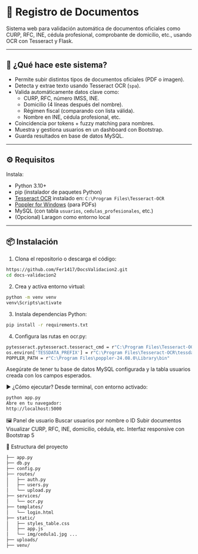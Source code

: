 # 📄 Registro de Documentos

Sistema web para validación automática de documentos oficiales como CURP, RFC, INE, cédula profesional, comprobante de domicilio, etc., usando OCR con Tesseract y Flask.

---

## 🧩 ¿Qué hace este sistema?

- Permite subir distintos tipos de documentos oficiales (PDF o imagen).
- Detecta y extrae texto usando Tesseract OCR (`spa`).
- Valida automáticamente datos clave como:
  - CURP, RFC, número IMSS, INE.
  - Domicilio (4 líneas después del nombre).
  - Régimen fiscal (comparando con lista válida).
  - Nombre en INE, cédula profesional, etc.
- Coincidencia por tokens + fuzzy matching para nombres.
- Muestra y gestiona usuarios en un dashboard con Bootstrap.
- Guarda resultados en base de datos MySQL.

---

## ⚙️ Requisitos

Instala:

- Python 3.10+
- pip (instalador de paquetes Python)
- [Tesseract OCR](https://github.com/tesseract-ocr/tesseract) instalado en:
  `C:\Program Files\Tesseract-OCR`
- [Poppler for Windows](https://blog.alivate.com.au/poppler-windows/) (para PDFs)
- MySQL (con tabla `usuarios`, `cedulas_profesionales`, etc.)
- (Opcional) Laragon como entorno local

---

## 📦 Instalación

1. Clona el repositorio o descarga el código:

```bash
https://github.com/Fer1417/DocsValidacion2.git
cd docs-validacion2
```
2. Crea y activa entorno virtual:

```bash
python -m venv venv
venv\Scripts\activate
```
3. Instala dependencias Python:

```bash
pip install -r requirements.txt
```
4. Configura las rutas en ocr.py:

```bash
pytesseract.pytesseract.tesseract_cmd = r"C:\Program Files\Tesseract-OCR\tesseract.exe"
os.environ['TESSDATA_PREFIX'] = r"C:\Program Files\Tesseract-OCR\tessdata"
POPPLER_PATH = r"C:\Program Files\poppler-24.08.0\Library\bin"
```
Asegúrate de tener tu base de datos MySQL configurada y la tabla usuarios creada con los campos esperados.

▶️ ¿Cómo ejecutar?
Desde terminal, con entorno activado:

```bash
python app.py
Abre en tu navegador:
http://localhost:5000
```

🖼️ Panel de usuario
Buscar usuarios por nombre o ID
Subir documentos
Visualizar CURP, RFC, INE, domicilio, cédula, etc.
Interfaz responsive con Bootstrap 5

📁 Estructura del proyecto
```bash
├── app.py
├── db.py
├── config.py
├── routes/
│   ├── auth.py
│   ├── users.py
│   └── upload.py
├── services/
│   └── ocr.py
├── templates/
│   └── login.html
├── static/
│   ├── styles_table.css
│   ├── app.js
│   └── img/cedula1.jpg ...
├── uploads/
├── venv/

